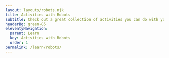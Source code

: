 ```yaml
---
layout: layouts/robots.njk
title: Activities with Robots
subtitle: Check out a great collection of activities you can do with your robots to develop your computational thinking and programming skills.
headerBg: green-85
eleventyNavigation:
  parent: Learn
  key: Activities with Robots
  order: 1
permalink: /learn/robots/
---
```

